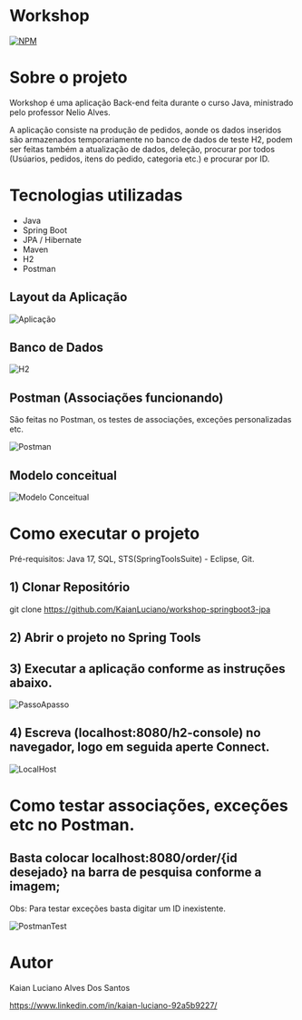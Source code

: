
# Workshop
[![NPM](https://img.shields.io/npm/l/react)](https://github.com/KaianLuciano/workshop-springboot3-jpa/blob/main/LICENSE) 

# Sobre o projeto

Workshop é uma aplicação Back-end feita durante o curso Java, ministrado pelo professor Nelio Alves.

A aplicação consiste na produção de pedidos, aonde os dados inseridos são armazenados temporariamente no banco de dados de teste H2, podem ser feitas também
a atualização de dados, deleção, procurar por todos (Usúarios, pedidos, itens do pedido, categoria etc.) e procurar por ID.

# Tecnologias utilizadas
- Java
- Spring Boot
- JPA / Hibernate
- Maven
- H2
- Postman

## Layout da Aplicação
![Aplicação](https://github.com/KaianLuciano/assets/blob/main/Estrutura.png)

## Banco de Dados
![H2](https://github.com/KaianLuciano/assets/blob/main/H2main.png)

## Postman (Associações funcionando)
São feitas no Postman, os testes de associações, exceções personalizadas etc.

![Postman](https://github.com/KaianLuciano/assets/blob/main/Associação.png)

## Modelo conceitual
![Modelo Conceitual](https://github.com/KaianLuciano/assets/blob/main/UML.png)

# Como executar o projeto

Pré-requisitos: Java 17, SQL, STS(SpringToolsSuite) - Eclipse, Git.

## 1) Clonar Repositório
git clone https://github.com/KaianLuciano/workshop-springboot3-jpa

## 2) Abrir o projeto no Spring Tools

## 3) Executar a aplicação conforme as instruções abaixo.
![PassoApasso](https://github.com/KaianLuciano/assets/blob/main/PassoApasso.png)

## 4) Escreva (localhost:8080/h2-console) no navegador, logo em seguida aperte Connect.
![LocalHost](https://github.com/KaianLuciano/assets/blob/main/LocalHost.png)

# Como testar associações, exceções etc no Postman.
## Basta colocar localhost:8080/order/{id desejado} na barra de pesquisa conforme a imagem;
Obs: Para testar exceções basta digitar um ID inexistente.

![PostmanTest](https://github.com/KaianLuciano/assets/blob/main/PostmanTest.png)

# Autor

Kaian Luciano Alves Dos Santos

https://www.linkedin.com/in/kaian-luciano-92a5b9227/
